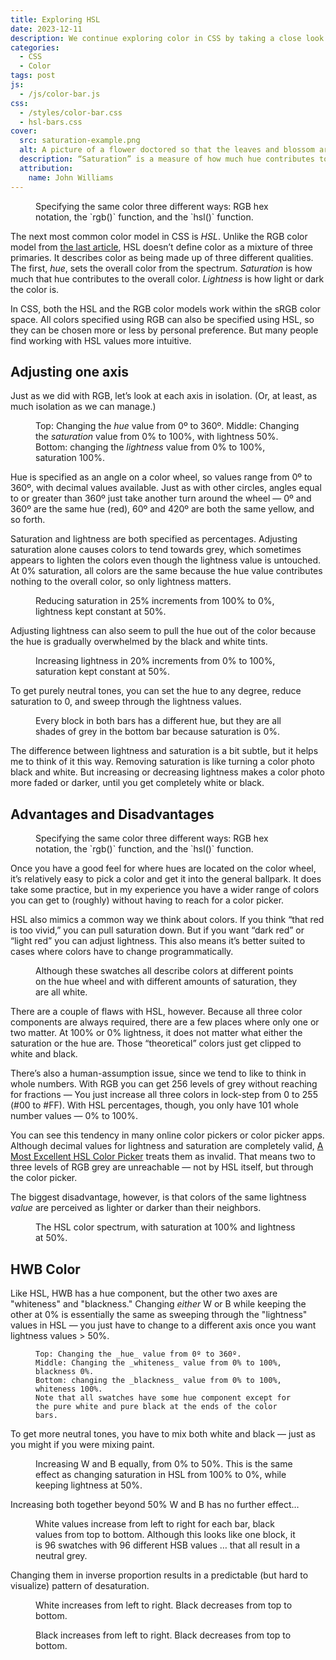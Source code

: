 ```yaml
---
title: Exploring HSL
date: 2023-12-11
description: We continue exploring color in CSS by taking a close look at HSL.
categories:
  - CSS
  - Color
tags: post
js:
  - /js/color-bar.js
css:
  - /styles/color-bar.css
  - hsl-bars.css
cover:
  src: saturation-example.png
  alt: A picture of a flower doctored so that the leaves and blossom are brilliant green and purple on the left, but fade into shades of grey on the right.
  description: “Saturation” is a measure of how much hue contributes to a color. Here is a picture of a Guzmania Bromeliad (I think) with saturation decreasing from left to right.
  attribution:
    name: John Williams
---
```


<figure class="right">
  <labeled-swatch color="#c414b3" label="#c414b3"></labeled-swatch>
  <labeled-swatch color="rgb(196 20 179)" label="rgb(196 20 179)"></labeled-swatch>
  <labeled-swatch color="hsl(306deg, 81%, 42%)" label="hsl(306deg 81% 42%)"></labeled-swatch>
  <figcaption>
    Specifying the same color three different ways: RGB hex notation, the `rgb()` function, and the `hsl()` function.
  </figcaption>
</figure>

The next most common color model in CSS is _HSL_. Unlike the RGB color model from [the last article](../exploring-rgb/), HSL doesn’t define color as a mixture of three primaries. It describes color as being made up of three different qualities. The first, _hue_, sets the overall color from the spectrum. _Saturation_ is how much that hue contributes to the overall color. _Lightness_ is how light or dark the color is.

In CSS, both the HSL and the RGB color models work within the sRGB color space. All colors specified using RGB can also be specified using HSL, so they can be chosen more or less by personal preference. But many people find working with HSL values more intuitive.

## Adjusting one axis

Just as we did with RGB, let’s look at each axis in isolation. (Or, at least, as much isolation as we can manage.)

<figure>
<color-bar numswatches="18" class="hsl hue" style="margin-bottom: 1rem;"></color-bar>
<color-bar numswatches="20" class="hsl saturation" style="margin-bottom: 1rem;"></color-bar>
<color-bar numswatches="20" class="hsl lightness" style="margin-bottom: 1rem;"></color-bar>
<figcaption>

  Top: Changing the _hue_ value from 0º to 360º.
  Middle: Changing the _saturation_ value from 0% to 100%, with lightness 50%.
  Bottom: changing the _lightness_ value from 0% to 100%, saturation 100%.

</figcaption>
</figure>

Hue is specified as an angle on a color wheel, so values range from 0º to 360º, with decimal values available. Just as with other circles, angles equal to or greater than 360º just take another turn around the wheel — 0º and 360º are the same hue (red), 60º and 420º are both the same yellow, and so forth.

Saturation and lightness are both specified as percentages. Adjusting saturation alone causes colors to tend towards grey, which sometimes appears to lighten the colors even though the lightness value is untouched. At 0% saturation, all colors are the same because the hue value contributes nothing to the overall color, so only lightness matters.

<figure>
  <color-bar numswatches="16" class="hsl hue" style="--s: 100%"></color-bar>
  <color-bar numswatches="16" class="hsl hue" style="--s: 75%"></color-bar>
  <color-bar numswatches="16" class="hsl hue" style="--s: 50%"></color-bar>
  <color-bar numswatches="16" class="hsl hue" style="--s: 25%"></color-bar>
  <color-bar numswatches="16" class="hsl hue" style="--s: 0%"></color-bar>
  <figcaption>
    Reducing saturation in 25% increments from 100% to 0%, lightness kept constant at 50%.
  </figcaption>
</figure>

Adjusting lightness can also seem to pull the hue out of the color because the hue is gradually overwhelmed by the black and white tints.

<figure>
  <color-bar numswatches="16" class="hsl hue" style="--l: 0%"></color-bar>
  <color-bar numswatches="16" class="hsl hue" style="--l: 20%"></color-bar>
  <color-bar numswatches="16" class="hsl hue" style="--l: 40%"></color-bar>
  <color-bar numswatches="16" class="hsl hue" style="--l: 60%"></color-bar>
  <color-bar numswatches="16" class="hsl hue" style="--l: 80%"></color-bar>
  <color-bar numswatches="16" class="hsl hue" style="--l: 100%"></color-bar>
  <figcaption>
    Increasing lightness in 20% increments from 0% to 100%, saturation kept constant at 50%.
  </figcaption>
</figure>

To get purely neutral tones, you can set the hue to any degree, reduce saturation to 0, and sweep through the lightness values.

<figure>
  <color-bar numswatches="16" class="hsl lightness" style="--s: 0%"></color-bar>
  <color-bar numswatches="16" class="hsl hue" style="--l: 25%"></color-bar>
  <figcaption>
    Every block in both bars has a different hue, but they are all shades of grey in the bottom bar because saturation is 0%.
  </figcaption>
</figure>

The difference between lightness and saturation is a bit subtle, but it helps me to think of it this way. Removing saturation is like turning a color photo black and white. But increasing or decreasing lightness makes a color photo more faded or darker, until you get completely white or black.

## Advantages and Disadvantages

<figure class="right">
  <labeled-swatch color="hsl(60deg 70% 50%)" label="#c414b3"></labeled-swatch>
  <labeled-swatch color="rgb(196 20 179)" label="rgb(196 20 179)"></labeled-swatch>
  <labeled-swatch color="hsl(306deg, 81%, 42%)" label="hsl(306deg 81% 42%)"></labeled-swatch>
  <figcaption>
    Specifying the same color three different ways: RGB hex notation, the `rgb()` function, and the `hsl()` function.
  </figcaption>
</figure>

Once you have a good feel for where hues are located on the color wheel, it’s relatively easy to pick a color and get it into the general ballpark. It does take some practice, but in my experience you have a wider range of colors you can get to (roughly) without having to reach for a color picker.

HSL also mimics a common way we think about colors. If you think “that red is too vivid,” you can pull saturation down. But if you want “dark red” or “light red” you can adjust lightness. This also means it’s better suited to cases where colors have to change programmatically.

<figure class="right">
  <labeled-swatch color="hsl(270deg 100% 100%)" label="hsl(270deg 100% 100%)"></labeled-swatch>
  <labeled-swatch color="hsl(60deg 75% 100%)" label="hsl(60deg 75% 100%)"></labeled-swatch>
  <labeled-swatch color="hsl(43.23deg 0% 100%)" label="hsl(43.23deg 0% 100%)"></labeled-swatch>
  <figcaption>
    Although these swatches all describe colors at different points on the hue wheel and with different amounts of saturation, they are all white.
  </figcaption>
</figure>

There are a couple of flaws with HSL, however. Because all three color components are always required, there are a few places where only one or two matter. At 100% or 0% lightness, it does not matter what either the saturation or the hue are. Those “theoretical” colors just get clipped to white and black.

There’s also a human-assumption issue, since we tend to like to think in whole numbers. With RGB you can get 256 levels of grey without reaching for fractions — You just increase all three colors in lock-step from 0 to 255 (#00 to #FF). With HSL percentages, though, you only have 101 whole number values — 0% to 100%.

You can see this tendency in many online color pickers or color picker apps. Although decimal values for lightness and saturation are completely valid, [A Most Excellent HSL Color Picker](https://hslpicker.com/#f0f0f0) treats them as invalid. That means two to three levels of RGB grey are unreachable — not by HSL itself, but through the color picker.

The biggest disadvantage, however, is that colors of the same lightness _value_ are perceived as lighter or darker than their neighbors.

<figure>
  <color-bar numswatches="16" class="hsl hue" style="--s: 100%"></color-bar>
  <figcaption>
    The HSL color spectrum, with saturation at 100% and lightness at 50%.
  </figcaption>
</figure>

## HWB Color

Like HSL, HWB has a hue component, but the other two axes are "whiteness" and "blackness." Changing _either_ W or B while keeping the other at 0% is essentially the same as sweeping through the "lightness" values in HSL — you just have to change to a different axis once you want lightness values > 50%.

<figure>
  <color-bar numswatches="16" class="hwb hue" style="margin-bottom: 1rem;"></color-bar>
  <color-bar numswatches="16" class="hwb whiteness" style="margin-bottom: 1rem;"></color-bar>
  <color-bar numswatches="16" class="hwb blackness" style="margin-bottom: 1rem;"></color-bar>
  <figcaption>

    Top: Changing the _hue_ value from 0º to 360º.
    Middle: Changing the _whiteness_ value from 0% to 100%, blackness 0%.
    Bottom: changing the _blackness_ value from 0% to 100%, whiteness 100%.
    Note that all swatches have some hue component except for the pure white and pure black at the ends of the color bars.

  </figcaption>
</figure>

To get more neutral tones, you have to mix both white and black — just as you might if you were mixing paint.

<figure>
  <color-bar numswatches="16" class="hwb hue" style="--w: 0%; --b: 0%"></color-bar>
  <color-bar numswatches="16" class="hwb hue" style="--w: 10%; --b: 10%"></color-bar>
  <color-bar numswatches="16" class="hwb hue" style="--w: 20%; --b: 20%"></color-bar>
  <color-bar numswatches="16" class="hwb hue" style="--w: 30%; --b: 30%"></color-bar>
  <color-bar numswatches="16" class="hwb hue" style="--w: 40%; --b: 40%"></color-bar>
  <color-bar numswatches="16" class="hwb hue" style="--w: 50%; --b: 50%; margin-bottom: 1rem;"></color-bar>
  <figcaption>
    Increasing W and B equally, from 0% to 50%. This is the same effect as changing
    saturation in HSL from 100% to 0%, while keeping lightness at 50%.
  </figcaption>
</figure>

Increasing both together beyond 50% W and B has no further effect…

<figure>
  <color-bar numswatches="16" class="hwb hue" style="--w: 50%; --b: 50%"></color-bar>
  <color-bar numswatches="16" class="hwb hue" style="--w: 60%; --b: 60%"></color-bar>
  <color-bar numswatches="16" class="hwb hue" style="--w: 70%; --b: 70%"></color-bar>
  <color-bar numswatches="16" class="hwb hue" style="--w: 80%; --b: 80%"></color-bar>
  <color-bar numswatches="16" class="hwb hue" style="--w: 90%; --b: 90%"></color-bar>
  <color-bar numswatches="16" class="hwb hue" style="--w: 100%; --b: 100%"></color-bar>
  <figcaption>
    White values increase from left to right for each bar, black values from top to bottom.
    Although this looks like one block, it is 96 swatches with 96 different HSB values … that
    all result in a neutral grey.
  </figcaption>
</figure>

Changing them in inverse proportion results in a predictable (but hard to visualize) pattern of desaturation.

<figure>
  <color-bar numswatches="16" class="hwb whiteness" style="--b: 100%"></color-bar>
  <color-bar numswatches="16" class="hwb whiteness" style="--b: 80%"></color-bar>
  <color-bar numswatches="16" class="hwb whiteness" style="--b: 60%"></color-bar>
  <color-bar numswatches="16" class="hwb whiteness" style="--b: 40%"></color-bar>
  <color-bar numswatches="16" class="hwb whiteness" style="--b: 20%"></color-bar>
  <color-bar numswatches="16" class="hwb whiteness" style="--b: 0%"></color-bar>
  <figcaption>
    White increases from left to right. Black decreases from top to bottom.
  </figcaption>
</figure>

<figure>
  <color-bar numswatches="16" class="hwb blackness" style="--w: 100%"></color-bar>
  <color-bar numswatches="16" class="hwb blackness" style="--w: 80%"></color-bar>
  <color-bar numswatches="16" class="hwb blackness" style="--w: 60%"></color-bar>
  <color-bar numswatches="16" class="hwb blackness" style="--w: 40%"></color-bar>
  <color-bar numswatches="16" class="hwb blackness" style="--w: 20%"></color-bar>
  <color-bar numswatches="16" class="hwb blackness" style="--w: 0%"></color-bar>
  <figcaption>
    Black increases from left to right. Black decreases from top to bottom.
  </figcaption>
</figure>

